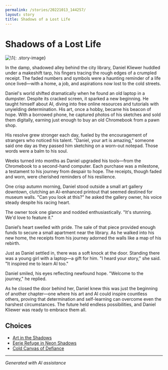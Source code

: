 ```yaml
---
permalink: /stories/20221013_144257/
layout: story
title: Shadows of a Lost Life
---
```


# Shadows of a Lost Life

![\1](/input_images/20221013_144257){: .story-image}

In the damp, shadowed alley behind the city library, Daniel Kliewer huddled under a makeshift tarp, his fingers tracing the rough edges of a crumpled receipt. The faded numbers and symbols were a haunting reminder of a life once lived—with a home, a job, and aspirations now lost to the cold streets.

Daniel's world shifted dramatically when he found an old laptop in a dumpster. Despite its cracked screen, it sparked a new beginning. He taught himself about AI, diving into free online resources and tutorials with unyielding determination. His art, once a hobby, became his beacon of hope. With a borrowed phone, he captured photos of his sketches and sold them digitally, earning just enough to buy an old Chromebook from a pawn shop.

His resolve grew stronger each day, fueled by the encouragement of strangers who noticed his talent. "Daniel, your art is amazing," someone said one day as they passed him sketching on a worn-out notepad. Those words were a balm to his soul.

Weeks turned into months as Daniel upgraded his tools—from the Chromebook to a second-hand computer. Each purchase was a milestone, a testament to his journey from despair to hope. The receipts, though faded and worn, were cherished reminders of his resilience.

One crisp autumn morning, Daniel stood outside a small art gallery downtown, clutching an AI-enhanced printout that seemed destined for museum walls. "Can you look at this?" he asked the gallery owner, his voice steady despite his racing heart.

The owner took one glance and nodded enthusiastically. "It's stunning. We'd love to feature it."

Daniel’s heart swelled with pride. The sale of that piece provided enough funds to secure a small apartment near the library. As he walked into his new home, the receipts from his journey adorned the walls like a map of his rebirth.

Just as Daniel settled in, there was a soft knock at the door. Standing there was a young girl with a laptop—a gift for him. "I heard your story," she said. "It inspired me to learn AI too."

Daniel smiled, his eyes reflecting newfound hope. "Welcome to the journey," he replied.

As he closed the door behind her, Daniel knew this was just the beginning of another chapter—one where his art and AI could inspire countless others, proving that determination and self-learning can overcome even the harshest circumstances. The future held endless possibilities, and Daniel Kliewer was ready to embrace them all.


## Choices

* [Art in the Shadows](/stories/20221113_162309/)
* [Eerie Refuge in Neon Shadows](/stories/B01N78T9F901/)
* [Cold Canvas of Defiance](/stories/20221013_174915/)


---
*Generated with AI assistance*
